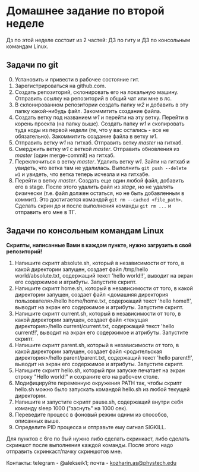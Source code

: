 # Домашнее задание по второй неделе
Дз по этой неделе состоит из 2 частей: ДЗ по гиту и ДЗ по консольным командам Linux.

## Задачи по git
0. Установить и привести в рабочее состояние гит.
1. Зарегистрироваться на github.com.
2. Создать репозиторий, склонировать его на локальную машину.
Отправить ссылку на репозиторий в общий чат или мне в лс.
3. В склонированном репозитории создать папку _w2_ и добавить в эту папку какой-нибудь файл.
Закоммитить создание файла.
4. Создать ветку под названием _w1_ и перейти на эту ветку.
Перейти в корень проекта (на папку выше).
Создать папку _w1_ и скопировать туда коды из первой недели (те, что у вас остались - все не обязательно).
Закоммитить создание файла в ветку _w1_.
5. Отправить ветку _w1_ на гитхаб.
Отправить ветку _master_ на гитхаб.
6. Смерджить ветку _w1_ с веткой _master_.
Отправить обновления из _master_ (один merge-commit) на гитхаб.
7. Переключиться в ветку _master_.
Удалить ветку _w1_.
Зайти на гитхаб и увидеть, что ветка там не удалилась.
Выполнить `git push --delete w1` и увидеть, что ветка теперь исчезла и на гитхабе.
8. Перейти в ветку _master_.
Создать еще один любой файл, добавить его в stage.
После этого удалить файл из _stage_, но не удалять физически (т.е. файл должен остаться, но не быть добавленным в коммит).
Это достигается командой `git rm --cached <file_path>`.
Сделать скрин до и после выполнения команды `git rm ...` и отправить его мне в ТГ.

## Задачи по консольным командам Linux
**Скрипты, написанные Вами в каждом пункте, нужно загрузить в свой репозиторий!**
1. Напишите скрипт absolute.sh, который в независимости от того, в какой директории запущен, создает файл /tmp/hello world/absolute.txt, содержащий текст 'hello world!!', выводит на экран его содержимое и атрибуты. Запустите скрипт.
2. Напишите скрипт home.sh, который в независимости от того, в какой директории запущен, создает файл <домашняя директория пользователя>/hello home/home.txt, содержащий текст 'hello home!!', выводит на экран его содержимое и атрибуты. Запустите скрипт.
3. Напишите скрипт current.sh, который в независимости от того, в какой директории запущен, создает файл <текущая директория>/hello current/current.txt, содержащий текст 'hello current!!', выводит на экран его содержимое и атрибуты. Запустите скрипт.
4. Напишите скрипт parent.sh, который в независимости от того, в какой директории запущен, создает файл <родительская директория>/hello parent/parent.txt, содержащий текст 'hello parent!!', выводит на экран его содержимое и атрибуты. Запустите скрипт.
5. Напишите скрипт hello.sh, который при запуске печатает на экран строку "Hello world!" и сохраните его на рабочем столе.
6. Модифицируйте переменную окружения PATH так, чтобы скрипт hello.sh можно было запускать командой hello.sh из любой текущей директории.
7. Напишите и запустите скрипт pause.sh, содержащий внутри себя команду sleep 1000 ("заснуть" на 1000 сек).
8. Переведите процесс в фоновый режим одним из способов, описанных выше.
9. Определите PID процесса и отправьте ему сигнал SIGKILL.

Для пунктов с 6го по 9ый нужно либо сделать скринкаст, либо сделать скриншот после выполнения каждой команды.
После этого надо отправить скринкаст/пачку скриншотов мне.

Контакты: telegram - @alekseik1; почта - kozharin.as@phystech.edu

